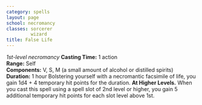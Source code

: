 ```yaml
---
category: spells
layout: page
school: necromancy
classes: sorcerer
         wizard
title: False Life 
---
```

_1st-level necromancy_ 
**Casting Time:** 1 action    
**Range:** Self    
**Components:** V, S, M (a small amount of alcohol or distilled spirits)    
**Duration:** 1 hour 
Bolstering yourself with a necromantic facsimile of life, you gain 1d4 + 4 temporary hit points for the duration. 
**At Higher Levels.** When you cast this spell using a spell slot of 2nd level or higher, you gain 5 additional temporary hit points for each slot level above 1st. 